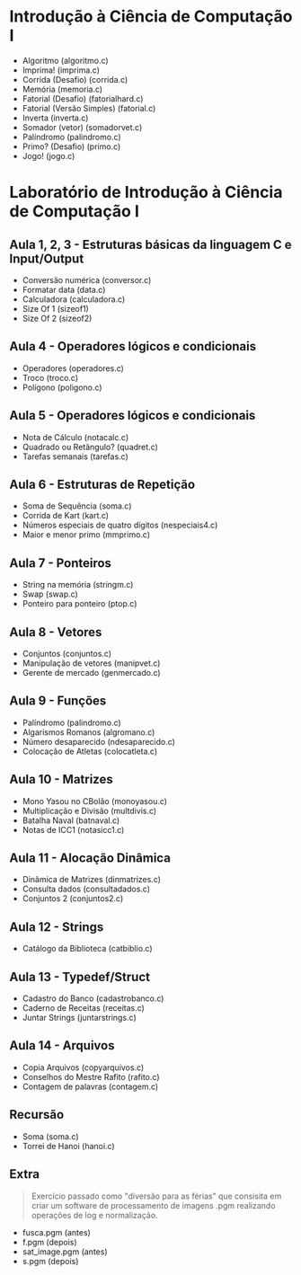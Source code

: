 # Introdução à Ciência de Computação I
- Algoritmo (algoritmo.c)
- Imprima! (imprima.c)
- Corrida (Desafio) (corrida.c)
- Memória (memoria.c)
- Fatorial (Desafio) (fatorialhard.c)
- Fatorial (Versão Simples) (fatorial.c)
- Inverta (inverta.c)
- Somador (vetor) (somadorvet.c)
- Palíndromo (palindromo.c)
- Primo? (Desafio) (primo.c)
- Jogo! (jogo.c)

# Laboratório de Introdução à Ciência de Computação I
## Aula 1, 2, 3 - Estruturas básicas da linguagem C e Input/Output
- Conversão numérica (conversor.c)
- Formatar data (data.c)
- Calculadora (calculadora.c)
- Size Of 1 (sizeof1)
- Size Of 2 (sizeof2)

## Aula 4 - Operadores lógicos e condicionais
- Operadores (operadores.c)
- Troco (troco.c)
- Polígono (poligono.c)

## Aula 5 - Operadores lógicos e condicionais
- Nota de Cálculo (notacalc.c)
- Quadrado ou Retângulo? (quadret.c)
- Tarefas semanais (tarefas.c)

## Aula 6 - Estruturas de Repetição
- Soma de Sequência (soma.c)
- Corrida de Kart (kart.c)
- Números especiais de quatro dígitos (nespeciais4.c)
- Maior e menor primo (mmprimo.c)

## Aula 7 - Ponteiros
- String na memória (stringm.c)
- Swap (swap.c)
- Ponteiro para ponteiro (ptop.c)

## Aula 8 - Vetores
- Conjuntos (conjuntos.c)
- Manipulação de vetores (manipvet.c)
- Gerente de mercado (genmercado.c)

## Aula 9 - Funções
- Palíndromo (palindromo.c)
- Algarismos Romanos (algromano.c)
- Número desaparecido (ndesaparecido.c)
- Colocação de Atletas (colocatleta.c)

## Aula 10 - Matrizes
- Mono Yasou no CBolão (monoyasou.c)
- Multiplicação e Divisão (multdivis.c)
- Batalha Naval (batnaval.c)
- Notas de ICC1 (notasicc1.c)

## Aula 11 - Alocação Dinâmica
- Dinâmica de Matrizes (dinmatrizes.c)
- Consulta dados (consultadados.c)
- Conjuntos 2 (conjuntos2.c)

## Aula 12 - Strings
- Catálogo da Biblioteca (catbiblio.c)

## Aula 13 - Typedef/Struct
- Cadastro do Banco (cadastrobanco.c)
- Caderno de Receitas (receitas.c)
- Juntar Strings (juntarstrings.c)

## Aula 14 - Arquivos
- Copia Arquivos (copyarquivos.c)
- Conselhos do Mestre Rafito (rafito.c)
- Contagem de palavras (contagem.c)

## Recursão 
- Soma (soma.c)
- Torrei de Hanoi (hanoi.c)

## Extra
> Exercício passado como "diversão para as férias" que consisita em criar um software de processamento de imagens .pgm realizando operações de log e normalização.
- fusca.pgm (antes)
- f.pgm (depois)
- sat_image.pgm (antes)
- s.pgm (depois)
